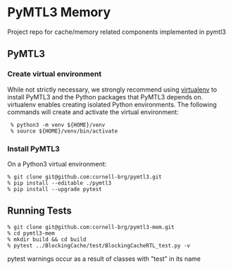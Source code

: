 # PyMTL3 Memory
Project repo for cache/memory related components implemented in pymtl3


## PyMTL3 
### Create virtual environment

While not strictly necessary, we strongly recommend using [virtualenv][5]
to install PyMTL3 and the Python packages that PyMTL3 depends on.
virtualenv enables creating isolated Python environments. The following
commands will create and activate the virtual environment:

```
 % python3 -m venv ${HOME}/venv
 % source ${HOME}/venv/bin/activate
```

 [5]: https://virtualenv.pypa.io/en/latest/
### Install PyMTL3
On a Python3 virtual environment:
```
% git clone git@github.com:cornell-brg/pymtl3.git
% pip install --editable ./pymtl3
% pip install --upgrade pytest
```

## Running Tests
```
% git clone git@github.com:cornell-brg/pymtl3-mem.git
% cd pymtl3-mem
% mkdir build && cd build
% pytest ../BlockingCache/test/BlockingCacheRTL_test.py -v
```
pytest warnings occur as a result of classes with "test" in its name
